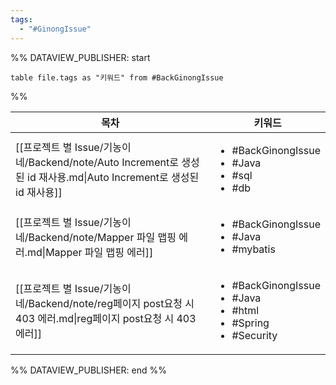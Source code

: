 ```yaml
---
tags:
  - "#GinongIssue"
---
```

%% DATAVIEW_PUBLISHER: start
```dataview
table file.tags as "키워드" from #BackGinongIssue
```
%%

| 목차                                                                                           | 키워드                                                                                              |
| -------------------------------------------------------------------------------------------- | ------------------------------------------------------------------------------------------------ |
| [[프로젝트 별 Issue/기농이네/Backend/note/Auto Increment로 생성된 id 재사용.md\|Auto Increment로 생성된 id 재사용]] | <ul><li>#BackGinongIssue</li><li>#Java</li><li>#sql</li><li>#db</li></ul>                        |
| [[프로젝트 별 Issue/기농이네/Backend/note/Mapper 파일 맵핑 에러.md\|Mapper 파일 맵핑 에러]]                       | <ul><li>#BackGinongIssue</li><li>#Java</li><li>#mybatis</li></ul>                                |
| [[프로젝트 별 Issue/기농이네/Backend/note/reg페이지 post요청 시 403 에러.md\|reg페이지 post요청 시 403 에러]]         | <ul><li>#BackGinongIssue</li><li>#Java</li><li>#html</li><li>#Spring</li><li>#Security</li></ul> |

%% DATAVIEW_PUBLISHER: end %%